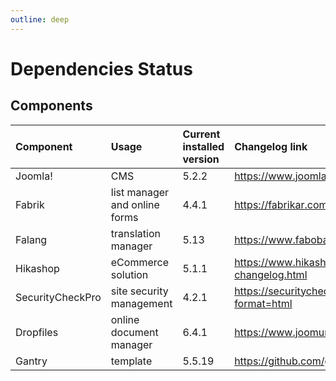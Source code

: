 ```yaml
---
outline: deep
---
```


# Dependencies Status

## Components
| Component        | Usage                         | Current installed version | Changelog link                                                                   |
|:-----------------|:------------------------------|:--------------------------|:---------------------------------------------------------------------------------|
| Joomla!          | CMS                           | 5.2.2                     | https://www.joomla.org/announcements/release-news.html                           |
| Fabrik           | list manager and online forms | 4.4.1                     | https://fabrikar.com/changelogs/changelog-history                                |
| Falang           | translation manager           | 5.13                      | https://www.faboba.com/en/composants/falang/changelog.html                       |
| Hikashop         | eCommerce solution            | 5.1.1                     | https://www.hikashop.com/support/documentation/56-hikashop-changelog.html        |
| SecurityCheckPro | site security management      | 4.2.1                     | https://securitycheck.protegetuordenador.com/downloads/securitycheck?format=html |
| Dropfiles        | online document manager       | 6.4.1                     | https://www.joomunited.com/changelog/dropfiles-changelog                         |
| Gantry           | template                      | 5.5.19                    | https://github.com/gantry/gantry5/blob/master/CHANGELOG.md                       |